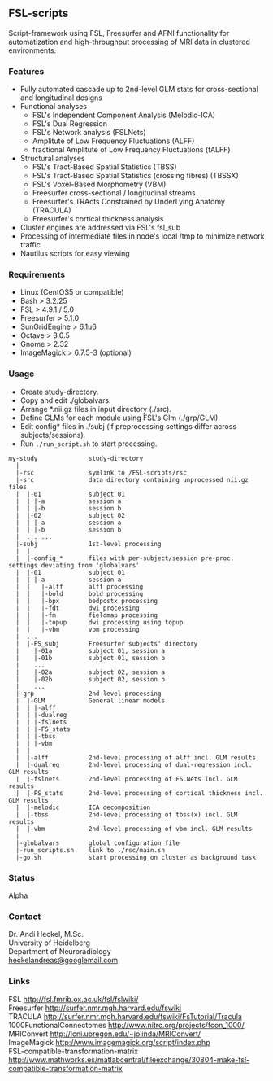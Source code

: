 ## FSL-scripts

Script-framework using FSL, Freesurfer and AFNI functionality for automatization and high-throughput processing of MRI data in clustered environments.

### Features

* Fully automated cascade up to 2nd-level GLM stats for cross-sectional and longitudinal designs  
* Functional analyses  
    - FSL's Independent Component Analysis (Melodic-ICA)  
    - FSL's Dual Regression  
    - FSL's Network analysis (FSLNets)  
    - Amplitute of Low Frequency Fluctuations (ALFF)  
    - fractional Amplitute of Low Frequency Fluctuations (fALFF)  
* Structural analyses  
    - FSL's Tract-Based Spatial Statistics (TBSS)  
    - FSL's Tract-Based Spatial Statistics (crossing fibres) (TBSSX)  
    - FSL's Voxel-Based Morphometry (VBM)  
    - Freesurfer cross-sectional / longitudinal streams  
    - Freesurfer's TRActs Constrained by UnderLying Anatomy (TRACULA)  
    - Freesurfer's cortical thickness analysis  
* Cluster engines are addressed via FSL's fsl_sub  
* Processing of intermediate files in node's local /tmp to minimize network traffic  
* Nautilus scripts for easy viewing  

### Requirements

* Linux (CentOS5 or compatible)  
* Bash > 3.2.25  
* FSL > 4.9.1 / 5.0  
* Freesurfer > 5.1.0 
* SunGridEngine > 6.1u6  
* Octave > 3.0.5  
* Gnome > 2.32  
* ImageMagick > 6.7.5-3 (optional)  

### Usage

* Create study-directory.  
* Copy and edit ./globalvars.  
* Arrange *.nii.gz files in input directory (./src).  
* Define GLMs for each module using FSL's Glm (./grp/GLM).  
* Edit config* files in ./subj (if preprocessing settings differ across subjects/sessions).  
* Run ```./run_script.sh``` to start processing.  

```
my-study              study-directory
  |
  |-rsc               symlink to /FSL-scripts/rsc
  |-src               data directory containing unprocessed nii.gz files
  |  |-01             subject 01
  |  | |-a            session a
  |  | |-b            session b
  |  |-02             subject 02
  |  | |-a            session a
  |  | |-b            session b
  |  ... ...
  |-subj              1st-level processing
  |  |
  |  |-config_*       files with per-subject/session pre-proc. settings deviating from 'globalvars'
  |  |-01             subject 01
  |  | |-a            session a
  |  |   |-alff       alff processing
  |  |   |-bold       bold processing
  |  |   |-bpx        bedpostx processing
  |  |   |-fdt        dwi processing
  |  |   |-fm         fieldmap processing
  |  |   |-topup      dwi processing using topup
  |  |   |-vbm        vbm processing
  |  ...
  |  |-FS_subj        Freesurfer subjects' directory
  |    |-01a          subject 01, session a
  |    |-01b          subject 01, session b
  |    ...
  |    |-02a          subject 02, session a
  |    |-02b          subject 02, session b
  |    ...
  |-grp               2nd-level processing
  |  |-GLM            General linear models
  |  | |-alff      
  |  | |-dualreg
  |  | |-fslnets
  |  | |-FS_stats
  |  | |-tbss
  |  | |-vbm
  |  |
  |  |-alff           2nd-level processing of alff incl. GLM results
  |  |-dualreg        2nd-level processing of dual-regression incl. GLM results
  |  |-fslnets        2nd-level processing of FSLNets incl. GLM results
  |  |-FS_stats       2nd-level processing of cortical thickness incl. GLM results
  |  |-melodic        ICA decomposition
  |  |-tbss           2nd-level processing of tbss(x) incl. GLM results
  |  |-vbm            2nd-level processing of vbm incl. GLM results
  |      
  |-globalvars        global configuration file
  |-run_scripts.sh    link to ./rsc/main.sh
  |-go.sh             start processing on cluster as background task
```  
 
### Status

Alpha

### Contact

Dr. Andi Heckel, M.Sc.  
University of Heidelberg  
Department of Neuroradiology  
heckelandreas@googlemail.com  

### Links

FSL http://fsl.fmrib.ox.ac.uk/fsl/fslwiki/  
Freesurfer http://surfer.nmr.mgh.harvard.edu/fswiki  
TRACULA http://surfer.nmr.mgh.harvard.edu/fswiki/FsTutorial/Tracula  
1000FunctionalConnectomes http://www.nitrc.org/projects/fcon_1000/  
MRIConvert http://lcni.uoregon.edu/~jolinda/MRIConvert/  
ImageMagick http://www.imagemagick.org/script/index.php  
FSL-compatible-transformation-matrix http://www.mathworks.es/matlabcentral/fileexchange/30804-make-fsl-compatible-transformation-matrix  


